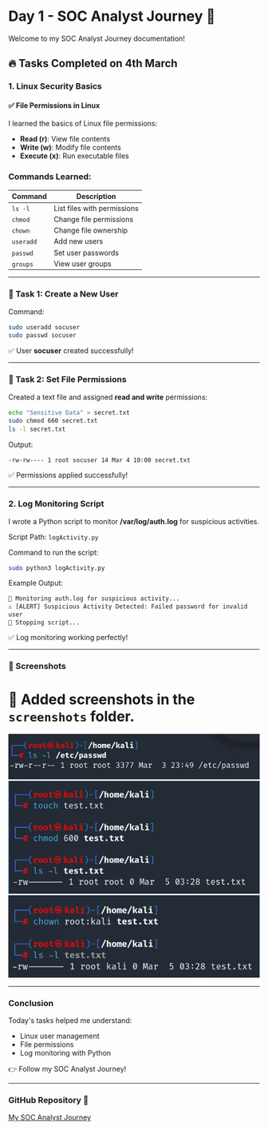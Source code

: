 # Day 1 - SOC Analyst Journey 🚀

Welcome to my SOC Analyst Journey documentation!

## 🔥 Tasks Completed on 4th March

### 1. Linux Security Basics
#### ✅ File Permissions in Linux
I learned the basics of Linux file permissions:
- **Read (r)**: View file contents
- **Write (w)**: Modify file contents
- **Execute (x)**: Run executable files

### Commands Learned:
| Command    | Description                  |
|-----------|-----------------------------|
| `ls -l`   | List files with permissions |
| `chmod`   | Change file permissions    |
| `chown`   | Change file ownership      |
| `useradd` | Add new users             |
| `passwd`  | Set user passwords        |
| `groups`  | View user groups         |

---
### 📌 Task 1: Create a New User
Command:
```bash
sudo useradd socuser
sudo passwd socuser
```
✅ User **socuser** created successfully!

---
### 📌 Task 2: Set File Permissions
Created a text file and assigned **read and write** permissions:
```bash
echo "Sensitive Data" > secret.txt
sudo chmod 660 secret.txt
ls -l secret.txt
```
Output:
```
-rw-rw---- 1 root socuser 14 Mar 4 10:00 secret.txt
```
✅ Permissions applied successfully!

---
### 2. Log Monitoring Script
I wrote a Python script to monitor **/var/log/auth.log** for suspicious activities.

Script Path: `logActivity.py`

Command to run the script:
```bash
sudo python3 logActivity.py
```
Example Output:
```
📄 Monitoring auth.log for suspicious activity...
⚠️ [ALERT] Suspicious Activity Detected: Failed password for invalid user
🚫 Stopping script...
```
✅ Log monitoring working perfectly!

---
### 📌 Screenshots
# 📸 Added screenshots in the `screenshots` folder.

![PermissionCHMOD](Screenshots\img1.png)
![PermissionCHMOD](Screenshots\img2.png)
![PermissionCHMOD](Screenshots\img3.png)

---
### Conclusion
Today's tasks helped me understand:
- Linux user management
- File permissions
- Log monitoring with Python

👉 Follow my SOC Analyst Journey!

---
### GitHub Repository 📄
[My SOC Analyst Journey](https://github.com/HiddenHaki/SOC-Analyst-Journey)
